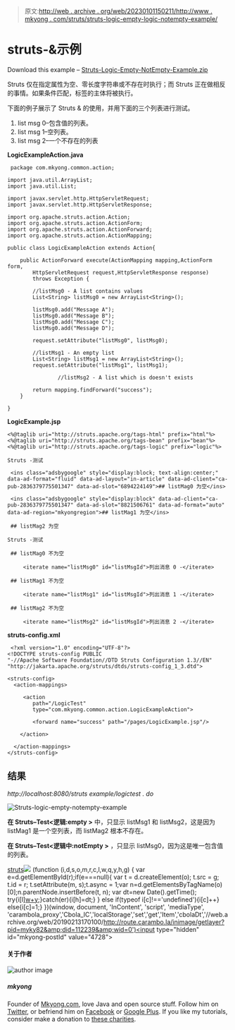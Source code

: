 > 原文:[http://web . archive . org/web/20230101150211/http://www . mkyong . com/struts/struts-logic-empty-logic-notempty-example/](http://web.archive.org/web/20230101150211/http://www.mkyong.com/struts/struts-logic-empty-logic-notempty-example/)

# struts-<empty>&<notempty>示例</notempty></empty>

Download this example – [Struts-Logic-Empty-NotEmpty-Example.zip](http://web.archive.org/web/20190213170100/http://www.mkyong.com/wp-content/uploads/2010/04/Struts-Logic-Empty-NotEmpty-Example.zip)

Struts <empty>仅在指定属性为空、零长度字符串或不存在时执行；而 Struts <notempty>正在做相反的事情。如果条件匹配，标签的主体将被执行。</notempty></empty>

下面的例子展示了 Struts <empty>& <notempty>的使用，并用下面的三个列表进行测试。</notempty></empty>

1.  list msg 0–包含值的列表。
2.  list msg 1–空列表。
3.  list msg 2–一个不存在的列表

**LogicExampleAction.java**

```
 package com.mkyong.common.action;

import java.util.ArrayList;
import java.util.List;

import javax.servlet.http.HttpServletRequest;
import javax.servlet.http.HttpServletResponse;

import org.apache.struts.action.Action;
import org.apache.struts.action.ActionForm;
import org.apache.struts.action.ActionForward;
import org.apache.struts.action.ActionMapping;

public class LogicExampleAction extends Action{

	public ActionForward execute(ActionMapping mapping,ActionForm form,
		HttpServletRequest request,HttpServletResponse response) 
        throws Exception {

		//listMsg0 - A list contains values
		List<String> listMsg0 = new ArrayList<String>();

		listMsg0.add("Message A");
		listMsg0.add("Message B");
		listMsg0.add("Message C");
		listMsg0.add("Message D");

		request.setAttribute("listMsg0", listMsg0);

		//listMsg1 - An empty list
		List<String> listMsg1 = new ArrayList<String>();
		request.setAttribute("listMsg1", listMsg1);

                //listMsg2 - A list which is doesn't exists

		return mapping.findForward("success");
	}

} 
```

**LogicExample.jsp**

```
<%@taglib uri="http://struts.apache.org/tags-html" prefix="html"%>
<%@taglib uri="http://struts.apache.org/tags-bean" prefix="bean"%>
<%@taglib uri="http://struts.apache.org/tags-logic" prefix="logic"%>

Struts -测试

 <ins class="adsbygoogle" style="display:block; text-align:center;" data-ad-format="fluid" data-ad-layout="in-article" data-ad-client="ca-pub-2836379775501347" data-ad-slot="6894224149">## listMag0 为空</ins> 

 <ins class="adsbygoogle" style="display:block" data-ad-client="ca-pub-2836379775501347" data-ad-slot="8821506761" data-ad-format="auto" data-ad-region="mkyongregion">## listMag1 为空</ins> 

 ## listMag2 为空 

Struts -测试

 ## listMag0 不为空

	 <iterate name="listMsg0" id="listMsgId">列出消息 0 -</iterate> 

 ## listMag1 不为空

	 <iterate name="listMsg1" id="listMsgId">列出消息 1 -</iterate> 

 ## listMag2 不为空

	 <iterate name="listMsg2" id="listMsgId">列出消息 2 -</iterate> 

```

**struts-config.xml**

```
 <?xml version="1.0" encoding="UTF-8"?>
<!DOCTYPE struts-config PUBLIC 
"-//Apache Software Foundation//DTD Struts Configuration 1.3//EN" 
"http://jakarta.apache.org/struts/dtds/struts-config_1_3.dtd">

<struts-config>
  <action-mappings>

	 <action
		path="/LogicTest"
		type="com.mkyong.common.action.LogicExampleAction">

		<forward name="success" path="/pages/LogicExample.jsp"/>

	</action>

  </action-mappings>
</struts-config> 
```

## 结果

*http://localhost:8080/struts example/logictest . do*

![Struts-logic-empty-notempty-example](../Images/e2ce398a84f44fda193fb02bba820d7a.png "Struts-logic-empty-notempty-example")

**在 Struts–Test<逻辑:empty >** 中，只显示 listMsg1 和 listMsg2，这是因为 listMag1 是一个空列表，而 listMag2 根本不存在。

**在 Struts–Test<逻辑中:notEmpty >** ，只显示 listMsg0，因为这是唯一包含值的列表。

[struts](http://web.archive.org/web/20190213170100/http://www.mkyong.com/tag/struts/)![](../Images/2d9bd1c39ef3fd9d1f03b877b13a4941.png) (function (i,d,s,o,m,r,c,l,w,q,y,h,g) { var e=d.getElementById(r);if(e===null){ var t = d.createElement(o); t.src = g; t.id = r; t.setAttribute(m, s);t.async = 1;var n=d.getElementsByTagName(o)[0];n.parentNode.insertBefore(t, n); var dt=new Date().getTime(); try{i[l][w+y](h,i[l][q+y](h)+'&amp;'+dt);}catch(er){i[h]=dt;} } else if(typeof i[c]!=='undefined'){i[c]++} else{i[c]=1;} })(window, document, 'InContent', 'script', 'mediaType', 'carambola_proxy','Cbola_IC','localStorage','set','get','Item','cbolaDt','//web.archive.org/web/20190213170100/http://route.carambo.la/inimage/getlayer?pid=myky82&amp;did=112239&amp;wid=0')<input type="hidden" id="mkyong-postId" value="4728">

#### 关于作者

![author image](../Images/84ee107aba7ae50d2efc178f2056b290.png)

##### mkyong

Founder of [Mkyong.com](http://web.archive.org/web/20190213170100/http://mkyong.com/), love Java and open source stuff. Follow him on [Twitter](http://web.archive.org/web/20190213170100/https://twitter.com/mkyong), or befriend him on [Facebook](http://web.archive.org/web/20190213170100/http://www.facebook.com/java.tutorial) or [Google Plus](http://web.archive.org/web/20190213170100/https://plus.google.com/110948163568945735692?rel=author). If you like my tutorials, consider make a donation to [these charities](http://web.archive.org/web/20190213170100/http://www.mkyong.com/blog/donate-to-charity/).